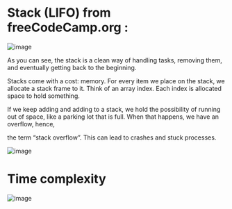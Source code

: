 # Stack (LIFO) from freeCodeCamp.org : 

![image](https://github.com/user-attachments/assets/f6aadd20-fead-499a-aed8-63dee53531eb)

As you can see, the stack is a clean way of handling tasks, removing them, and eventually getting back to the beginning.

Stacks come with a cost: memory. For every item we place on the stack, we allocate a stack frame to it. Think of an array index. Each index is allocated space to hold something.

 If we keep adding and adding to a stack, we hold the possibility of running out of space, like a parking lot that is full. When that happens, we have an overflow, hence,
 
 the term “stack overflow”. This can lead to crashes and stuck processes.

![image](https://github.com/user-attachments/assets/48a15a67-9ebd-492d-a74f-398e6d46113e)

# Time complexity 

![image](https://github.com/user-attachments/assets/22e96a69-621a-4673-baf8-1bf017d491ac)

